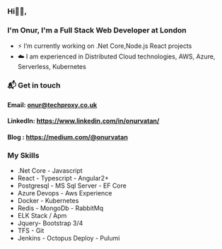 ### Hi👋🏻,
###  I'm Onur, I'm a Full Stack Web Developer at London
- ⚡ I’m currently working on .Net Core,Node.js React projects
- ☁️ I am experienced in Distributed Cloud technologies, AWS, Azure, Serverless, Kubernetes

### 📬 Get in touch
#### Email: onur@techproxy.co.uk
#### LinkedIn: https://www.linkedin.com/in/onurvatan/
#### Blog : https://medium.com/@onurvatan

### My Skills 
- .Net Core - Javascript
- React - Typescript - Angular2+
- Postgresql - MS Sql Server - EF Core
- Azure Devops - Aws Experience
- Docker - Kubernetes
- Redis - MongoDb - RabbitMq
- ELK Stack / Apm
- Jquery- Bootstrap 3/4 
- TFS - Git 
- Jenkins - Octopus Deploy - Pulumi

<!--
**onurvatan/onurvatan** is a ✨ _special_ ✨ repository because its `README.md` (this file) appears on your GitHub profile.

Here are some ideas to get you started:

- 🔭 I’m currently working on ...
- 🌱 I’m currently learning ...
- 👯 I’m looking to collaborate on ...
- 🤔 I’m looking for help with ...
- 💬 Ask me about ...
- 📫 How to reach me: ...
- 😄 Pronouns: ...
- ⚡ Fun fact: ...
-->
